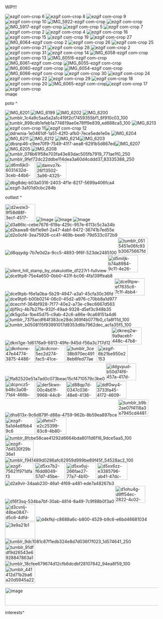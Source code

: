 WIP!!!



![ezgif com-crop 6](https://github.com/user-attachments/assets/78627f35-2657-44a3-b334-469203ef9240)
![ezgif com-crop 8](https://github.com/user-attachments/assets/1759742b-28b0-473e-b484-c86005440bc8)
![ezgif com-crop 9](https://github.com/user-attachments/assets/973615e7-34e0-43c3-bdbe-9134d04b5cda)
![ezgif com-crop 10](https://github.com/user-attachments/assets/5b1a3739-23dd-47c5-b21f-f1e2b3deae48)
![IMG_5922-ezgif com-crop](https://github.com/user-attachments/assets/10c9c82d-2e5f-4ab7-9c25-b53307260072)
![ezgif com-crop](https://github.com/user-attachments/assets/ecd6189f-70be-4cb3-bbdf-090392c53448)
![IMG_5917-ezgif com-crop](https://github.com/user-attachments/assets/02880c96-638a-4bb5-8c29-d912c9e0f429)
![ezgif com-crop 5](https://github.com/user-attachments/assets/560a315b-5d60-4e35-9b09-36f05ecfedac)
![ezgif com-crop 7](https://github.com/user-attachments/assets/9840afe2-7f30-4753-bc5c-9bfb81feb64d)
![ezgif com-crop 2](https://github.com/user-attachments/assets/901aa7da-419a-4851-a49f-7aae044e0fdb)
![ezgif com-crop 4](https://github.com/user-attachments/assets/7c878b35-37fc-4388-b445-6aab1c4cd4b6)
![ezgif com-crop 16](https://github.com/user-attachments/assets/94c727f7-16a4-4d2b-b44e-afdc02eeb995)
![ezgif com-crop 15](https://github.com/user-attachments/assets/af27506b-9aa1-4aec-a464-795a3cda2172)
![ezgif com-crop 19](https://github.com/user-attachments/assets/0f2b8f26-59e1-4630-a2ca-61831efbb52a)
![ezgif com-crop 27](https://github.com/user-attachments/assets/d04b6eab-d362-4880-a2e0-5e6756b6c4a7)
![IMG_6064-ezgif com-crop 2](https://github.com/user-attachments/assets/e42c955b-e5f6-424a-a657-d07c946c71b1)
![ezgif com-crop 26](https://github.com/user-attachments/assets/7f10abfb-5280-4dab-a7f8-36eca07c2583)
![ezgif com-crop 25](https://github.com/user-attachments/assets/42285c9c-18c1-4632-b566-21e8833046f3)
![ezgif com-crop 21](https://github.com/user-attachments/assets/c7ed7c82-6a88-4819-8c70-d98d3a7230d6)
![ezgif com-crop 28](https://github.com/user-attachments/assets/63edd50a-cafc-4300-97d1-6749b63a2e7e)
![ezgif com-crop 2](https://github.com/user-attachments/assets/7e1f1589-b59c-4e33-8c60-8c2f26b8923d)
![ezgif com-crop 31](https://github.com/user-attachments/assets/9c1af7fe-1e04-4be6-976e-185f9950f98f)
![ezgif com-crop 14](https://github.com/user-attachments/assets/4e39d42a-4344-4bbe-b6cc-30578745e5fa)
![IMG_6058-ezgif com-crop](https://github.com/user-attachments/assets/97049a0a-c5ae-4271-a4a6-8faa9fd89775)
![ezgif com-crop 13](https://github.com/user-attachments/assets/4af5566c-8c97-4a5b-b323-2d53a5349775)
![IMG_605!6-ezgif com-crop](https://github.com/user-attachments/assets/6aab4ae8-9125-45b2-9f2d-61cd42e0ab7f)
![IMG_6061-ezgif com-crop](https://github.com/user-attachments/assets/dc3de8d1-8302-415b-bd9d-f441efd1ff9e)
![IMG_6055-ezgif com-crop](https://github.com/user-attachments/assets/e5793c83-d2a4-4148-903a-4167646fb2a7)![IMG_6060-ezgif com-crop](https://github.com/user-attachments/assets/541fb539-bc6d-408f-85c9-df6f3caa0d70)
![IMG_6054-ezgif com-crop](https://github.com/user-attachments/assets/5bb17e14-e37b-409d-9241-7303117c7260)
![IMG_6066-ezgif com-crop](https://github.com/user-attachments/assets/99e91d97-792e-425a-9a30-5e16027f244a)
![ezgif com-crop 30](https://github.com/user-attachments/assets/409fa0b6-0990-4dba-8ca1-4d0dbed3fda0)
![ezgif com-crop 24](https://github.com/user-attachments/assets/acb1a87f-6fc4-49dc-92a9-1e07b14654e4)
![ezgif com-crop 22](https://github.com/user-attachments/assets/401e0f48-c02b-4248-9056-eec483a41d06)
![ezgif com-crop 29](https://github.com/user-attachments/assets/d8cc80a3-937e-4259-928f-11ba602437d7)
![ezgif com-crop 18](https://github.com/user-attachments/assets/d535b7ea-c433-4407-a8a7-774b3b96e9e6)
![ezgif com-crop 20](https://github.com/user-attachments/assets/7aeb4233-a2d3-431d-b9ed-9b3825af5dd8)
![IMG_6065-ezgif com-crop](https://github.com/user-attachments/assets/26748c47-ecb3-4b19-b699-357714dbee53)![ezgif com-crop 17](https://github.com/user-attachments/assets/5713215e-58c3-4a9b-b76c-712212d5ff8c)
![ezgif com-crop](https://github.com/user-attachments/assets/d965f6c5-3c35-4f0c-be61-ba5fc846e373)
<img width="3000" height="16" alt="image" src="https://github.com/user-attachments/assets/8e5967af-c15e-468d-afcc-00ca97f82f02" />

poto ^

![IMG_6201](https://github.com/user-attachments/assets/9bb4435a-e34e-4cbb-ac13-4b45179a7b6f)
![IMG_6199](https://github.com/user-attachments/assets/3e257eb1-7a3d-40be-87a4-7ac85a8a671e)
![IMG_6202](https://github.com/user-attachments/assets/772c6ad0-6641-4acf-acc9-1d125be25b16)
![IMG_6200](https://github.com/user-attachments/assets/cc2291ee-eca4-4ac3-b3e8-eadb369614dd)![tumblr_1c4a9c5aa5a2a1c419f2cf7459355bf1_6f910c03_100](https://github.com/user-attachments/assets/21bc4d58-6557-495a-a115-1c13c1cce5ee)
![tumblr_898cdb1efeb1a774819ae0e78ff9e839_ed688ca5_100](https://github.com/user-attachments/assets/de41b432-1674-4c41-b1eb-f87dabef8e1a)
![IMG_6213](https://github.com/user-attachments/assets/09949f47-8e3e-4af8-8555-334dfb8bc308)![ezgif com-crop 11](https://github.com/user-attachments/assets/828af832-c2fc-4ea7-a8c5-c681bad50df0)![ezgif com-crop 12](https://github.com/user-attachments/assets/f85cc5ae-1a80-4b04-a0b3-82d720a3e42b)
![ddrwnia-1e0461df-1a51-42f0-afb0-7ece5ede1e0e](https://github.com/user-attachments/assets/27d76a62-1af5-4de5-b2e9-93a2fc73ed1d)
![IMG_6204](https://github.com/user-attachments/assets/44eb8a83-76f7-4d52-a780-667f315f0fe2)
![IMG_6211](https://github.com/user-attachments/assets/666bd891-97b2-4090-a09e-d4d5b1d70dad)
 ![IMG_6212](https://github.com/user-attachments/assets/48e3b2a2-5062-4226-9eec-4ab5ac97a2ae)
![IMG_6214](https://github.com/user-attachments/assets/795fe5bd-1359-440b-8f9a-00ac82095730)![IMG_6203](https://github.com/user-attachments/assets/cd2731bb-56a8-4adf-8799-cb3d24158c4a)![dbsnp46-c9ee70f9-7549-41f7-aea8-6291b5d867ed](https://github.com/user-attachments/assets/95190df7-449e-4fd0-aa21-1725e6edccfb)![IMG_6207](https://github.com/user-attachments/assets/d594e435-8fa2-4a34-b75f-7e873f7f5ac7)
![IMG_6205](https://github.com/user-attachments/assets/50d1222a-9355-47b6-a275-2e187787825a)
![IMG_6208](https://github.com/user-attachments/assets/3f790872-0352-4cdc-af82-0fed9e5d0f9b) ![tumblr_078b61f58e703fa43e83dac505fb7919_771ae1f0_250](https://github.com/user-attachments/assets/26cff907-80e8-4c97-8dc8-4de7d51edb14)
 ![tumblr_9fef72dc22ddbe114dea3a60d4cddd37_83335388_250](https://github.com/user-attachments/assets/da340f35-8989-4701-8a52-d91cda29041d)
<img width="99" height="57" alt="d6m6jk0-6031432d-3ceb-44b6-8a38-3a05ede7618c" src="https://github.com/user-attachments/assets/1439f357-9d8e-4454-9450-377c55419bca" />  <img width="99" height="56" alt="damvz7k-26f13502-3a96-4325-aecb-4dde39b67814" src="https://github.com/user-attachments/assets/aa8e398b-5da0-4f83-a0d9-bb4673a6fa99" />
   ![dbg8dej-b03a0316-2403-4f1e-8217-5699a406fca4](https://github.com/user-attachments/assets/2e753df9-c38f-40ea-9182-4183f39485aa) 
![ezgif-3a101d0cbc284b](https://github.com/user-attachments/assets/d1b7a08b-9fdb-49e9-9537-d7616d1d73b2)

outlast ^

<img width="99" height="56" alt="d2wste3-9f58d88f-3ecf-4517-8435-2edf8d59f9be" src="https://github.com/user-attachments/assets/5b2d72e3-3428-4231-9c0b-ae7a9b6eabdc" />   ![Image](https://github.com/user-attachments/assets/77dec6ab-0560-425e-87a4-fb4162fbbd9f)
![Image](https://github.com/user-attachments/assets/0bca4b92-fb30-4266-bf12-e1c15821977d)
![Image](https://github.com/user-attachments/assets/bfbc01ae-2482-4ac2-8b6b-0e32747f2981)
![d3a86tc-cebe7676-619a-429c-957e-6113c5c3a34b](https://github.com/user-attachments/assets/50f21e30-38b6-4eda-96c2-a2944c7ea44c)![d2kawa8-6bf1e9ef-2a47-4abf-9472-36741b7ed55e](https://github.com/user-attachments/assets/ce414f81-33d9-449c-92b9-67de441ca914)![d2o0of4-3ea75926-cc41-469b-bee6-79d533c072b9](https://github.com/user-attachments/assets/b156d5c0-ff33-4bfa-b1e1-9aafc1448cd9)![d8qqydg-7b7e0d2a-9cc5-4893-9f6f-523de2485100](https://github.com/user-attachments/assets/df1d6f34-7446-4a14-b555-8246e58b07a2)
<img width="99" height="55" alt="tumblr_0515451e06fc93b30675667fd567b9cd_69a02a00_100" src="https://github.com/user-attachments/assets/72e55e1b-f680-4e94-a6b8-e4db3fb2e40c" />
![silent_hill_stamp_by_otakulottie_d1227r1-fullview](https://github.com/user-attachments/assets/ff2bc0f9-304f-4f06-a477-8e864bf522b3)
<img width="99" height="56" alt="d5miljk-b74a8984-9c11-4e26-a7eb-e654f4cf8131" src="https://github.com/user-attachments/assets/36cc2c70-760d-4b13-ad2f-30187d0f1c74" />![dce9tp8-75e4a650-0bb0-431f-bc06-4fa139ffeab8](https://github.com/user-attachments/assets/4babdc4d-b29d-4a09-ab88-580b24716dc7)![dce9tpb-f6e1a0ba-5b29-4947-a3a1-45cfa30c36fd](https://github.com/user-attachments/assets/40e9329c-3627-40a1-9218-00ab6491cf94)
<img width="99" height="56" alt="dce9tpw-ef7635c6-7c1f-4bb4-947d-139191cf23d3" src="https://github.com/user-attachments/assets/4f7d306d-839d-40f3-808b-91c6f93459a2" />
![dce9tp6-b00b0214-06c0-45d2-a976-c70bb8a1d977](https://github.com/user-attachments/assets/72145f9e-a72c-4a04-ab93-6527c80b4b8d)
![dcecrhf-364bf928-7f77-40e2-a73e-c9ec6667d563](https://github.com/user-attachments/assets/3ab0c63f-a08f-4e08-b7cd-82c6acdb285a) 
![djif9cj-4b7b27fe-932f-49ad-9328-d5ef3c948b35](https://github.com/user-attachments/assets/a088db58-d3fc-4886-aa7f-dc50e1a89637)
![dk5go5a-1be45d75-c9ab-42c6-a86e-9ca68151a4d6](https://github.com/user-attachments/assets/d7547664-4e2f-426b-ab1e-dabb208812cc)
![tumblr_7375acdf64f383ce28dc369f4b077fb0_c1a8f11d_100](https://github.com/user-attachments/assets/41741d28-c7f0-40a5-b1ed-a3ceb4986681)
![tumblr_b0508115f93991017d9353d6b7962dec_acfa35f5_100](https://github.com/user-attachments/assets/5763673f-1570-4b2d-b5c3-d9fd8f0de99b)
![dkni1ge-1d6176a9-6813-49fe-945d-f56a3c717d12](https://github.com/user-attachments/assets/e1b1fb97-19ee-42df-9074-c4ed907572cf)
<img width="99" height="56" alt="dkneq2w-9a9aceb1-448c-47b8-ac4c-172fa5a7b4e6" src="https://github.com/user-attachments/assets/10114c43-ddde-4ccd-8ce3-8c9507ff5cfb" /><img width="99" height="56" alt="dknhone-47e44774-3875-4486-bf7e-1da5f2d32ed5" src="https://github.com/user-attachments/assets/1493a749-6ef7-4b28-a8fd-f05ddc964e87" /><img width="99" height="56" alt="dcdcnor-5ec2d274-fac5-41ce-a108-bd7364adb9bc" src="https://github.com/user-attachments/assets/debaea9e-25ee-4f66-9d0f-b28054a91945" />
<img width="99" height="56" alt="tumblr_3ce38b970ec4918eb6fed77aea42d4c9_4ad4e4a7_100" src="https://github.com/user-attachments/assets/4af0b8d7-d899-425b-96f4-4286dd6193b6" />
<img width="99" height="56" alt="ezgif-6b21be950e2153" src="https://github.com/user-attachments/assets/bfc45e59-ad99-4ca1-9dca-f8dfd9d9eb5a" />
![ffa82520e51a7ad0c073beac15cf4710579c3be0](https://github.com/user-attachments/assets/dc10bc88-517f-469e-9fdd-e43a505e7248)
<img width="99" height="56" alt="ddgvpud-b50d74f6-457a-417d-bcd5-702915b83e1e" src="https://github.com/user-attachments/assets/b9e86172-52a6-4906-93be-5a224d721fbf" />
<img width="99" height="57" alt="dcpncz5-b48c3a08-71d4-466b-a9ec-eb8198152f3b" src="https://github.com/user-attachments/assets/c115166d-32a1-4117-b946-fe655960c898" />
<img width="99" height="56" alt="der5kwn-00c4b61f-9968-44c8-bf53-a2a63b9dca85" src="https://github.com/user-attachments/assets/c3cf2b05-1d01-4623-b456-5815f8e8424d" /><img width="99" height="56" alt="d88qp7d-0347c036-48e6-4136-846a-1349e13e8a68" src="https://github.com/user-attachments/assets/7a3b2e26-7e99-4e9d-b018-9137c12739bc" /><img width="99" height="56" alt="ddf0wy4-3733fa45-4172-4609-ab6e-305dc6a16f80" src="https://github.com/user-attachments/assets/8bfd4c0d-46ae-4c56-a078-ba01914699f1" />
![dhs613x-9c6d879f-d88a-4759-962b-8b59ea897bce](https://github.com/user-attachments/assets/fbf1352e-51ea-4c86-bfa9-1a50fc1cbfc0)
<img width="99" height="56" alt="tumblr_b9b2ae07f4118a3e7945cd44811a383b_63345c20_100" src="https://github.com/user-attachments/assets/ad27960d-7741-4af2-9f0d-443203b8d123" />
<img width="99" height="56" alt="ezgif-5a1d4e8fbb49c6" src="https://github.com/user-attachments/assets/2a370c23-c231-4da7-be25-ff205a2bb15a" />
<img width="99" height="56" alt="dfetnl7-e2c25399-83c8-4b80-8d48-a1ca699d7e93" src="https://github.com/user-attachments/assets/ab796679-6495-4c54-a065-950efcc780ee" />
 ![tumblr_8fcbe58cae41292d6664bda8011d6f16_9dce5aa5_100](https://github.com/user-attachments/assets/8938beff-3140-4c27-8bf3-74ba7eb7e9da)
 <img width="94" height="56" alt="ezgif-7d4530f29b36e1" src="https://github.com/user-attachments/assets/5a6c1ec3-c4e1-4f47-bcf0-dfd90b106ca8" />
 ![tumblr_f941489d0286afc62959d999be89f45f_54528ac2_100](https://github.com/user-attachments/assets/824e2413-df75-4999-80fc-a467734bf1ce)
 <img width="94" height="56" alt="ezgif-75621f971dfaf3" src="https://github.com/user-attachments/assets/41064ea5-d5fc-4683-b2ab-28e74fc13361" />
 <img width="99" height="56" alt="d5xx7b2-f6dd8049-57d7-45be-8761-241c44d1d4dc" src="https://github.com/user-attachments/assets/9d7ffe5a-a5e7-48f1-bbe2-02d8a44abc16" />
<img width="99" height="56" alt="d5xx6yj-266fae27-77a7-4b10-aa3b-b3fbf459ea59" src="https://github.com/user-attachments/assets/cbcdd3d6-edd8-421c-8486-003577c051e3" />
<img width="99" height="56" alt="d5xx6zz-e3385796-ab41-47dc-ae56-115c6e809657" src="https://github.com/user-attachments/assets/d61c099b-40e9-478d-a928-64f19165fb9b" />
![d2a9vlr-34aab230-46a1-4f69-a481-ede7a48267b3](https://github.com/user-attachments/assets/a771318d-4aef-4146-988d-9389fa37b4c4)
![d16f3sq-534ba7bf-30ab-4814-8a49-7c9f88b0f3a0](https://github.com/user-attachments/assets/dd7974c2-6d9d-4e41-8592-281b9ef3498c)
<img width="99" height="56" alt="d1ohu4g-d9ff54ec-2822-4c02-8085-f44a114a3e1a" src="https://github.com/user-attachments/assets/ee39c260-8b8b-4b2e-9876-c3c772a51e0f" />
<img width="99" height="56" alt="d3cvnlj-48be0847-d5c6-4dfd-b44a-1b3706b02d77" src="https://github.com/user-attachments/assets/b4fc6a9b-30ea-4798-85fa-7d3131f052db" />
![d4kfkji-c8688a6c-b800-4529-b9c6-e6bd46681034](https://github.com/user-attachments/assets/bea530a8-3472-44a8-be97-df763323e253)
<img width="99" height="56" alt="3e9a21b1" src="https://github.com/user-attachments/assets/a1879f91-3a8e-49fb-b358-e02964f16c74" />
![tumblr_9dc1081c87f1edb324e8d7d036f7f023_1d574641_250](https://github.com/user-attachments/assets/5efaa5f5-4b3d-435b-971e-c4cf816087aa)
<img width="99" height="56" alt="tumblr_91dfdf9d26543e6928847863a1e38310_c947f4b6_100" src="https://github.com/user-attachments/assets/4439f4bf-94c8-4580-a6ce-8715a3330896" />
![tumblr_18cfee679674d12cfb6dcdbf28107842_94ea8f59_100](https://github.com/user-attachments/assets/dd31a714-eb3e-41fe-9041-eedf8fcead11)
<img width="99" height="56" alt="tumblr_441412d71b2ba6a20d5945a22e3603f2_d22c0d43_100" src="https://github.com/user-attachments/assets/2b88bf9a-6a30-4434-8b88-c92b64ba97f4" />







<img width="1920" height="59" alt="image" src="https://github.com/user-attachments/assets/313afe45-2629-4aab-9470-1ee506fbbecd" />

interests^

